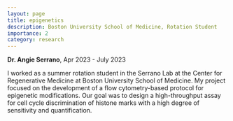 ```yaml
---
layout: page
title: epigenetics
description: Boston University School of Medicine, Rotation Student
importance: 2
category: research
---
```


**Dr. Angie Serrano**, Apr 2023 - July 2023

I worked as a summer rotation student in the Serrano Lab at the Center for Regenerative Medicine at Boston University School of Medicine. My project focused on the development of a flow cytometry-based protocol for epigenetic modifications. Our goal was to design a high-throughput assay for cell cycle discrimination of histone marks with a high degree of sensitivity and quantification.
